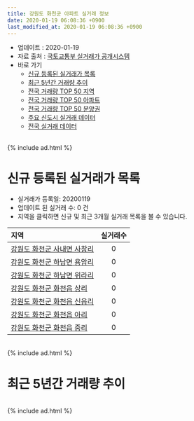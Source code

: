 ```yaml
---
title: 강원도 화천군 아파트 실거래 정보
date: 2020-01-19 06:08:36 +0900
last_modified_at: 2020-01-19 06:08:36 +0900
---
```


* 업데이트 : 2020-01-19
* 자료 출처 : [국토교통부 실거래가 공개시스템](http://rt.molit.go.kr)
* 바로 가기
    * [신규 등록된 실거래가 목록](#신규-등록된-실거래가-목록)
    * [최근 5년간 거래량 추이](#최근-5년간-거래량-추이)
    * [전국 거래량 TOP 50 지역](https://apt-info.github.io/apt-trade-info/최근-3개월-전국에서-가장-거래가-많이-발생한-지역)
    * [전국 거래량 TOP 50 아파트](https://apt-info.github.io/apt-trade-info/최근-3개월-전국에서-가장-거래가-많이-발생한-아파트)
    * [전국 거래량 TOP 50 분양권](https://apt-info.github.io/apt-trade-info/최근-3개월-전국에서-가장-거래가-많이-발생한-분양권)
    * [주요 신도시 실거래 데이터](https://apt-info.github.io/apt-trade-info/주요-신도시)
    * [전국 실거래 데이터](https://apt-info.github.io/apt-trade-info/전국)

<br>
{% include ad.html %}
<br>

# 신규 등록된 실거래가 목록
* 실거래가 등록일: 20200119
* 업데이트 된 실거래 수: 0 건
* 지역을 클릭하면 신규 및 최근 3개월 실거래 목록을 볼 수 있습니다.


|지역|실거래수|
|:---|:---:|
|[강원도 화천군 사내면 사창리](https://apt-info.github.io/apt-trade-info/강원도-화천군-사내면-사창리)|0|
|[강원도 화천군 하남면 용암리](https://apt-info.github.io/apt-trade-info/강원도-화천군-하남면-용암리)|0|
|[강원도 화천군 하남면 위라리](https://apt-info.github.io/apt-trade-info/강원도-화천군-하남면-위라리)|0|
|[강원도 화천군 화천읍 상리](https://apt-info.github.io/apt-trade-info/강원도-화천군-화천읍-상리)|0|
|[강원도 화천군 화천읍 신읍리](https://apt-info.github.io/apt-trade-info/강원도-화천군-화천읍-신읍리)|0|
|[강원도 화천군 화천읍 아리](https://apt-info.github.io/apt-trade-info/강원도-화천군-화천읍-아리)|0|
|[강원도 화천군 화천읍 중리](https://apt-info.github.io/apt-trade-info/강원도-화천군-화천읍-중리)|0|


<br>
{% include ad.html %}
<br>

# 최근 5년간 거래량 추이


<div style="width:100%;">
    <canvas id="deal_progress" height="200"></canvas>
</div>

<script>
new Chart(document.getElementById("deal_progress"), {
    type: 'line',
    data: {
        labels: ['201501','201502','201503','201504','201505','201506','201507','201508','201509','201510','201511','201512','201601','201602','201603','201604','201605','201606','201607','201608','201609','201610','201611','201612','201701','201702','201703','201704','201705','201706','201707','201708','201709','201710','201711','201712','201801','201802','201803','201804','201805','201806','201807','201808','201809','201810','201811','201812','201901','201902','201903','201904','201905','201906','201907','201908','201909','201910','201911','201912','202001'],
        datasets: [{
            label: '매매',
            pointRadius: 1,
            data: [2, 3, 2, 4, 5, 6, 5, 4, 2, 5, 6, 8, 2, 1, 1, 6, 6, 2, 6, 4, 5, 3, 3, 1, 3, 3, 2, 5, 4, 5, 4, 1, 5, 9, 5, 1, 4, 2, 5, 5, 1, 4, 2, 2, 5, 1, 4, 2, 2, 1, 2, 3, 4, 2, 2, 0, 4, 4, 2, 0, 1],
            borderColor: "rgba(255, 201, 14, 1)",
            backgroundColor: "rgba(255, 201, 14, 0.5)",
            fill: false,
            lineTension: 0
        },{
            label: '전월세',
            pointRadius: 1,
            data: [0, 1, 1, 1, 3, 3, 2, 1, 2, 1, 0, 1, 1, 2, 0, 1, 0, 0, 0, 1, 2, 1, 0, 0, 0, 4, 3, 6, 4, 2, 5, 4, 0, 3, 3, 1, 1, 0, 0, 1, 4, 7, 0, 2, 0, 2, 3, 1, 1, 0, 3, 2, 2, 2, 0, 0, 2, 3, 1, 2, 0],
            borderColor: "rgba(0, 141, 185, 1)",
            backgroundColor: "rgba(0, 141, 185, 0.5)",
            fill: false,
            lineTension: 0
        }
        ]
    },
    options: {
        responsive: true,
        title: {
            display: false
        },
        tooltips: {
            mode: 'index',
            intersect: false
        },
        hover: {
            mode: 'nearest',
            intersect: true
        },
        scales: {
            xAxes: [{
                display: true,
                scaleLabel: {
                    display: true,
                    labelString: '년/월'
                }
            }],
            yAxes: [{
                display: true,
                ticks: {
                    suggestedMin: 0,
                },
                scaleLabel: {
                    display: true,
                    labelString: '실거래 수'
                }
            }]
        }
    }
});

</script>


<br>
{% include ad.html %}
<br>

